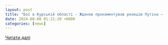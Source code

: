 ```yaml
---
layout: post
title: "Бої в Курській області - Жданов прокоментував реакцію Путіна — УНІАН"
date: 2024-08-08 01:21:20 +0000
categories: [news]
---
```


[Читати далі](https://www.unian.ua/war/boji-v-kurskiy-oblasti-zhdanov-prokomentuvav-reakciyu-putina-12721323.html)
